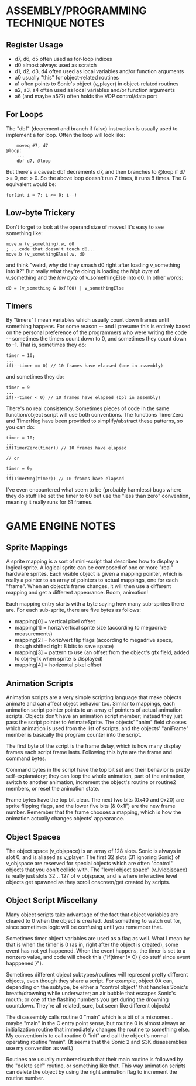 ASSEMBLY/PROGRAMMING TECHNIQUE NOTES
========================================================================================================================

Register Usage
------------------------------------------------------------

- d7, d6, d5 often used as for-loop indices
- d0 almost always used as scratch
- d1, d2, d3, d4 often used as local variables and/or function arguments
- a0 usually "this" for object-related routines
- a1 often points to Sonic's object (v_player) in object-related routines
- a2, a3, a4 often used as local variables and/or function arguments
- a6 (and maybe a5??) often holds the VDP control/data port

For Loops
------------------------------------------------------------

The "dbf" (decrement and branch if false) instruction is usually used to implement a for loop. Often the loop will look
like:

		moveq #7, d7
	@loop:
		...
		dbf d7, @loop

But there's a caveat: dbf decrements d7, and then branches to @loop if d7 >= 0, not > 0. So the above loop doesn't run 7
times, it runs 8 times. The C equivalent would be:

	for(int i = 7; i >= 0; i--)

Low-byte Trickery
------------------------------------------------------------

Don't forget to look at the operand size of moves! It's easy to see something like:

	move.w (v_something).w, d0
	; ...code that doesn't touch d0...
	move.b (v_somethingElse).w, d0

and think "weird, why did they smash d0 right after loading v_something into it?" But really what they're doing is
loading the *high byte* of v_something and the *low byte* of v_somethingElse into d0. In other words:

	d0 = (v_something & 0xFF00) | v_somethingElse

Timers
------------------------------------------------------------

By "timers" I mean variables which usually count down frames until something happens. For some reason -- and I presume
this is entirely based on the personal preference of the programmers who were writing the code -- sometimes the timers
count down to 0, and sometimes they count down to -1. That is, sometimes they do:

	timer = 10;
	...
	if(--timer == 0) // 10 frames have elapsed (bne in assembly)

and sometimes they do:

	timer = 9
	...
	if(--timer < 0) // 10 frames have elapsed (bpl in assembly)

There's no real consistency. Sometimes pieces of code in the same function/object script will use both conventions. The
functions TimerZero and TimerNeg have been provided to simplify/abstract these patterns, so you can do:

	timer = 10;
	...
	if(TimerZero(timer)) // 10 frames have elapsed

	// or

	timer = 9;
	...
	if(TimerNeg(timer)) // 10 frames have elapsed

I've even encountered what seem to be (probably harmless) bugs where they do stuff like set the timer to 60 but use the
"less than zero" convention, meaning it really runs for 61 frames.

GAME ENGINE NOTES
========================================================================================================================

Sprite Mappings
------------------------------------------------------------

A sprite mapping is a sort of mini-script that describes how to display a logical sprite. A logical sprite can be
composed of one or more "real" hardware sprites. Each visible object is given a mapping pointer, which is really a
pointer to an array of pointers to actual mappings, one for each "frame". When an object's frame changes, it will then
use a different mapping and get a different appearance. Boom, animation!

Each mapping entry starts with a byte saying how many sub-sprites there are. For each sub-sprite, there are five bytes
as follows:

- mapping[0] = vertical pixel offset
- mapping[1] = horiz/vertical sprite size (according to megadrive measurements)
- mapping[2] = horiz/vert flip flags (according to megadrive specs, though shifted right 8 bits to save space)
- mapping[3] = pattern to use (an offset from the object's gfx field, added to obj->gfx when sprite is displayed)
- mapping[4] = horizontal pixel offset

Animation Scripts
------------------------------------------------------------

Animation scripts are a very simple scripting language that make objects animate and can affect object behavior too.
Similar to mappings, each animation script pointer points to an array of pointers of actual animation scripts. Objects
don't have an animation script member; instead they just pass the script pointer to AnimateSprite. The objects' "anim"
field chooses which animation is used from the list of scripts, and the objects' "aniFrame" member is basically the
program counter into the script.

The first byte of the script is the frame delay, which is how many display frames each script frame lasts. Following
this byte are the frame and command bytes.

Command bytes in the script have the top bit set and their behavior is pretty self-explanatory; they can loop the whole
animation, part of the animation, switch to another animation, increment the object's routine or routine2 members, or
reset the animation state.

Frame bytes have the top bit clear. The next two bits (0x40 and 0x20) are sprite flipping flags, and the lower five bits
(& 0x1F) are the new frame number. Remember that the frame chooses a mapping, which is how the animation actually
changes objects' appearance.

Object Spaces
------------------------------------------------------------

The object space (v_objspace) is an array of 128 slots. Sonic is always in slot 0, and is aliased as v_player. The first
32 slots (31 ignoring Sonic) of v_objspace are reserved for special objects which are often "control" objects that you
don't collide with. The "level object space" (v_lvlobjspace) is really just slots 32 .. 127 of v_objspace, and is where
interactive level objects get spawned as they scroll onscreen/get created by scripts.

Object Script Miscellany
------------------------------------------------------------

Many object scripts take advantage of the fact that object variables are cleared to 0 when the object is created. Just
something to watch out for, since sometimes logic will be confusing until you remember that.

Sometimes timer object variables are used as a flag as well. What I mean by that is when the timer is 0 (as in, right
after the object is created), some event has not yet happened. When the event happens, the timer is set to a nonzero
value, and code will check this ("if(timer != 0) { do stuff since event happpened }").

Sometimes different object subtypes/routines will represent pretty different objects, even though they share a script.
For example, object 0A can, depending on the subtype, be either a "control object" that handles Sonic's breath/drowning
while underwater; an air bubble that escapes Sonic's mouth; or one of the flashing numbers you get during the drowning
countdown. They're all related, sure, but seem like different objects!

The disassembly calls routine 0 "main" which is a bit of a misnomer... maybe "main" in the C entry point sense, but
routine 0 is almost always an initialization routine that immediately changes the routine to something else. My
convention is to call routine 0 "init" and call the object's normal operating routine "main". (It seems that the Sonic 2
and S3K disassemblies use my convention as well.)

Routines are usually numbered such that their main routine is followed by the "delete self" routine, or something like
that. This way animation scripts can delete the object by using the right animation flag to increment the routine
number.

